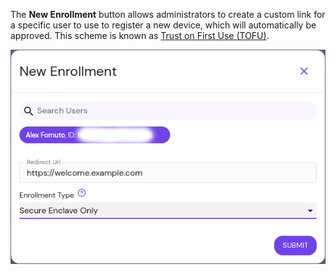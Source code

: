 The **New Enrollment** button allows administrators to create a custom link for a specific user to use to register a new device, which will automatically be approved. This scheme is known as [Trust on First Use (TOFU)](https://en.wikipedia.org/wiki/Trust_on_first_use).

![Example device enrollment](./img/new-enrollment.png)
